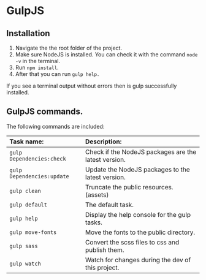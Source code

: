 # GulpJS

## Installation

1. Navigate the the root folder of the project.
2. Make sure NodeJS is installed. You can check it with the command `node -v` in the terminal.
3. Run `npm install`.
4. After that you can run `gulp help.`

If you see a terminal output without errors then is gulp successfully installed.

## GulpJS commands.

The following commands are included:

| Task name:                     | Description:                                         |
| :----------------------------- | :--------------------------------------------------- |
| `gulp Dependencies:check`      | Check if the NodeJS packages are the latest version. |
| `gulp Dependencies:update`     | Update the NodeJS packages to the latest version.    |
| `gulp clean`                   | Truncate the public resources. (assets)              |
| `gulp default`                 | The default task.                                    |
| `gulp help`                    | Display the help console for the gulp tasks.         |
| `gulp move-fonts`              | Move the fonts to the public directory.              |
| `gulp sass`                    | Convert the scss files to css and publish them.      |
| `gulp watch`                   | Watch for changes during the dev of this project.    |
